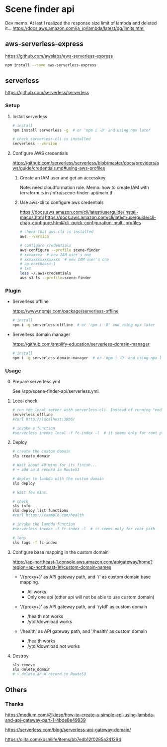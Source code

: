 # Scene finder api

Dev memo.
At last I realized the response size limit of lambda and deleted it...
https://docs.aws.amazon.com/ja_jp/lambda/latest/dg/limits.html


## aws-serverless-express

https://github.com/awslabs/aws-serverless-express

```sh
npm install --save aws-serverless-express
```


## serverless

https://github.com/serverless/serverless

### Setup

1. Install serverless

    ```sh
    # install
    npm install serverless -g  # or 'npm i -D' and using npx later

    # check serverless-cli is installed
    serverless --version
    ```

2. Configure AWS credentials

    https://github.com/serverless/serverless/blob/master/docs/providers/aws/guide/credentials.md#using-aws-profiles

    1. Create an IAM user and get an accesskey

        Note: need cloudformation role.
        Memo: how to create IAM with terraform is in /infra/scene-finder-api/main.tf

    2. Use aws-cli to configure aws credentials

        https://docs.aws.amazon.com/cli/latest/userguide/install-macos.html
        https://docs.aws.amazon.com/cli/latest/userguide/cli-chap-configure.html#cli-quick-configuration-multi-profiles

        ```sh
        # check that aws-cli is installed
        aws --version

        # configure credentials
        aws configure --profile scene-finder
        # xxxxxxxx  # new IAM user's one
        # xxxxxxxxxxxxxxxx  # new IAM user's one
        # ap-northeast-1
        # txt
        less ~/.aws/credentials
        aws s3 ls --profile=scene-finder
        ```

### Plugin

* Serverless offline

    https://www.npmjs.com/package/serverless-offline

    ```sh
    # install
    npm i -g serverless-offline  # or 'npm i -D' and using npx later
    ```

* Serverless domain manager

    https://github.com/amplify-education/serverless-domain-manager

    ```sh
    # install
    npm i -g serverless-domain-manager  # or 'npm i -D' and using npx later
    ```

### Usage

0. Prepare serverless.yml

    See /app/scene-finder-api/serverless.yml.

1. Local check

    ```sh
    # run the local server with serverless-cli. Instead of running "node app.js"
    serverless offline
    #curl http://localhost:3000/

    # invoke a function
    #serverless invoke local -f fc-index -l  # it seems only for root path
    ```

2. Deploy

    ```sh
    # create the custom domain
    sls create_domain

    # Wait about 40 mins for its finish...
    # + add an A record in Route53
    ```

    ```sh
    # deploy to lambda with the custom domain
    sls deploy

    # Wait few mins.
    ```

    ```sh
    # check
    sls info
    sls deploy list functions
    #curl https://example.com/health

    # invoke the lambda function
    #serverless invoke -f fc-index -l  # it seems only for root path
    
    # logs
    sls logs -f fc-index
    ```

3. Configure base mapping in the custom domain

    https://ap-northeast-1.console.aws.amazon.com/apigateway/home?region=ap-northeast-1#/custom-domain-names

    * '/{proxy+}' as API gateway path, and '/' as custom domain base mapping.
        * All works.
        * Only one api (other api will not be able to use custom domain)

    * '/{proxy+}' as API gateway path, and '/ytdl' as custom domain
        * /health not works
        * /ytdl/download works

    * '/health' as API gateway path, and '/health' as custom domain
        * /health works
        * /ytdl/download not works

4. Destroy

    ```sh
    sls remove
    sls delete_domain
    # + delete an A record in Route53
    ```


## Others

### Thanks

https://medium.com/@kiesp/how-to-create-a-simple-api-using-lambda-and-api-gateway-part-1-4bde8e49939

https://serverless.com/blog/serverless-api-gateway-domain/

https://qiita.com/koshilife/items/bb7edb12f0285a241294

